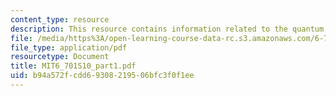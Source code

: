 ```yaml
---
content_type: resource
description: This resource contains information related to the quantum particle.
file: /media/https%3A/open-learning-course-data-rc.s3.amazonaws.com/6-701-introduction-to-nanoelectronics-spring-2010/b94a572fcdd69308219506bfc3f0f1ee_MIT6_701S10_part1.pdf
file_type: application/pdf
resourcetype: Document
title: MIT6_701S10_part1.pdf
uid: b94a572f-cdd6-9308-2195-06bfc3f0f1ee
---
```

